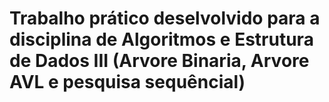 # Trabalho prático deselvolvido para a disciplina de Algoritmos e Estrutura de Dados III (Arvore Binaria, Arvore AVL e pesquisa sequêncial)
